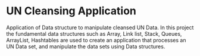 # UN Cleansing Application
Application of Data structure to manipulate cleansed UN Data.
In this project the fundamental data structures such as Array, Link list, Stack, Queues, ArrayList, Hashtables are used to 
create an application that processes an UN Data set, and manipulate the data sets using Data structures.
